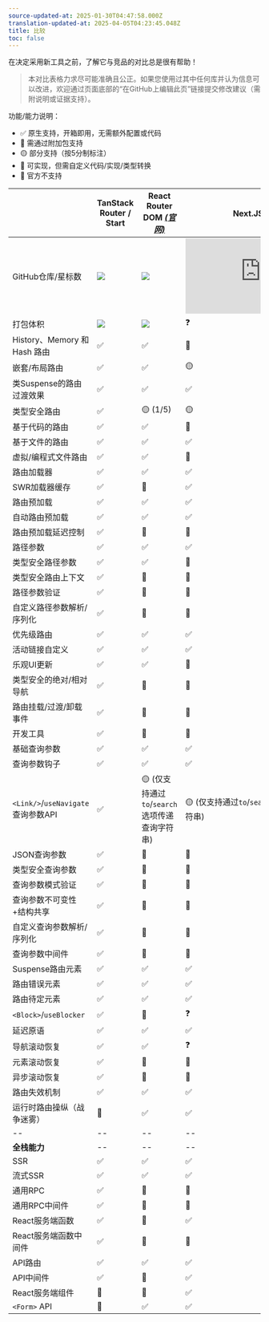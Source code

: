 ```yaml
---
source-updated-at: 2025-01-30T04:47:58.000Z
translation-updated-at: 2025-04-05T04:23:45.048Z
title: 比较
toc: false
---
```


在决定采用新工具之前，了解它与竞品的对比总是很有帮助！

> 本对比表格力求尽可能准确且公正。如果您使用过其中任何库并认为信息可以改进，欢迎通过页面底部的“在GitHub上编辑此页”链接提交修改建议（需附说明或证据支持）。

功能/能力说明：

- ✅ 原生支持，开箱即用，无需额外配置或代码
- 🔵 需通过附加包支持
- 🟡 部分支持（按5分制标注）
- 🔶 可实现，但需自定义代码/实现/类型转换
- 🛑 官方不支持

|                                     | TanStack Router / Start                          | React Router DOM [_(官网)_][router]            | Next.JS [_(官网)_][nextjs]                     |
| ----------------------------------- | ------------------------------------------------ | ---------------------------------------------- | ---------------------------------------------- |
| GitHub仓库/星标数                   | [![][stars-tanstack-router]][gh-tanstack-router] | [![][stars-router]][gh-router]                 | [![][stars-nextjs]][gh-nextjs]                 |
| 打包体积                            | [![][bp-tanstack-router]][bpl-tanstack-router]   | [![][bp-router]][bpl-router]                   | ❓                                             |
| History、Memory 和 Hash 路由        | ✅                                               | ✅                                             | 🛑                                             |
| 嵌套/布局路由                       | ✅                                               | ✅                                             | 🟡                                             |
| 类Suspense的路由过渡效果            | ✅                                               | ✅                                             | ✅                                             |
| 类型安全路由                        | ✅                                               | 🟡 (1/5)                                       | 🟡                                             |
| 基于代码的路由                      | ✅                                               | ✅                                             | 🛑                                             |
| 基于文件的路由                      | ✅                                               | ✅                                             | ✅                                             |
| 虚拟/编程式文件路由                 | ✅                                               | ✅                                             | 🛑                                             |
| 路由加载器                          | ✅                                               | ✅                                             | ✅                                             |
| SWR加载器缓存                       | ✅                                               | 🛑                                             | ✅                                             |
| 路由预加载                          | ✅                                               | ✅                                             | ✅                                             |
| 自动路由预加载                      | ✅                                               | ✅                                             | ✅                                             |
| 路由预加载延迟控制                  | ✅                                               | 🔶                                             | 🛑                                             |
| 路径参数                            | ✅                                               | ✅                                             | ✅                                             |
| 类型安全路径参数                    | ✅                                               | ✅                                             | 🛑                                             |
| 类型安全路由上下文                  | ✅                                               | 🛑                                             | 🛑                                             |
| 路径参数验证                        | ✅                                               | 🛑                                             | 🛑                                             |
| 自定义路径参数解析/序列化           | ✅                                               | 🛑                                             | 🛑                                             |
| 优先级路由                          | ✅                                               | ✅                                             | ✅                                             |
| 活动链接自定义                      | ✅                                               | ✅                                             | ✅                                             |
| 乐观UI更新                          | ✅                                               | ✅                                             | 🔶                                             |
| 类型安全的绝对/相对导航             | ✅                                               | 🛑                                             | 🛑                                             |
| 路由挂载/过渡/卸载事件              | ✅                                               | 🛑                                             | 🛑                                             |
| 开发工具                            | ✅                                               | 🛑                                             | 🛑                                             |
| 基础查询参数                        | ✅                                               | ✅                                             | ✅                                             |
| 查询参数钩子                        | ✅                                               | ✅                                             | ✅                                             |
| `<Link/>`/`useNavigate` 查询参数API | ✅                                               | 🟡 (仅支持通过`to`/`search`选项传递查询字符串) | 🟡 (仅支持通过`to`/`search`选项传递查询字符串) |
| JSON查询参数                        | ✅                                               | 🔶                                             | 🔶                                             |
| 类型安全查询参数                    | ✅                                               | 🛑                                             | 🛑                                             |
| 查询参数模式验证                    | ✅                                               | 🛑                                             | 🛑                                             |
| 查询参数不可变性+结构共享           | ✅                                               | 🔶                                             | 🛑                                             |
| 自定义查询参数解析/序列化           | ✅                                               | 🔶                                             | 🛑                                             |
| 查询参数中间件                      | ✅                                               | 🛑                                             | 🛑                                             |
| Suspense路由元素                    | ✅                                               | ✅                                             | ✅                                             |
| 路由错误元素                        | ✅                                               | ✅                                             | ✅                                             |
| 路由待定元素                        | ✅                                               | ✅                                             | ✅                                             |
| `<Block>`/`useBlocker`              | ✅                                               | 🔶                                             | ❓                                             |
| 延迟原语                            | ✅                                               | ✅                                             | ✅                                             |
| 导航滚动恢复                        | ✅                                               | ✅                                             | ❓                                             |
| 元素滚动恢复                        | ✅                                               | 🛑                                             | 🛑                                             |
| 异步滚动恢复                        | ✅                                               | 🛑                                             | 🛑                                             |
| 路由失效机制                        | ✅                                               | ✅                                             | ✅                                             |
| 运行时路由操纵（战争迷雾）          | 🛑                                               | ✅                                             | ✅                                             |
| --                                  | --                                               | --                                             | --                                             |
| **全栈能力**                        | --                                               | --                                             | --                                             |
| SSR                                 | ✅                                               | ✅                                             | ✅                                             |
| 流式SSR                             | ✅                                               | ✅                                             | ✅                                             |
| 通用RPC                             | ✅                                               | 🛑                                             | 🛑                                             |
| 通用RPC中间件                       | ✅                                               | 🛑                                             | 🛑                                             |
| React服务端函数                     | ✅                                               | 🛑                                             | ✅                                             |
| React服务端函数中间件               | ✅                                               | 🛑                                             | 🛑                                             |
| API路由                             | ✅                                               | ✅                                             | ✅                                             |
| API中间件                           | ✅                                               | 🛑                                             | ✅                                             |
| React服务端组件                     | 🛑                                               | 🛑                                             | ✅                                             |
| `<Form>` API                        | 🛑                                               | ✅                                             | ✅                                             |

[bp-tanstack-router]: https://badgen.net/bundlephobia/minzip/@tanstack/react-router
[bpl-tanstack-router]: https://bundlephobia.com/result?p=@tanstack/react-router
[gh-tanstack-router]: https://github.com/tanstack/router
[stars-tanstack-router]: https://img.shields.io/github/stars/tanstack/router?label=%F0%9F%8C%9F
[_]: _
[router]: https://github.com/remix-run/react-router
[bp-router]: https://badgen.net/bundlephobia/minzip/react-router
[gh-router]: https://github.com/remix-run/react-router
[stars-router]: https://img.shields.io/github/stars/remix-run/react-router?label=%F0%9F%8C%9F
[bpl-router]: https://bundlephobia.com/result?p=react-router
[bpl-history]: https://bundlephobia.com/result?p=history
[_]: _
[nextjs]: https://nextjs.org/docs/routing/introduction
[bp-nextjs]: https://badgen.net/bundlephobia/minzip/next.js?label=All
[gh-nextjs]: https://github.com/vercel/next.js
[stars-nextjs]: https://img.shields.io/github/stars/vercel/next.js?label=%F0%9F%8C%9F
[bpl-nextjs]: https://bundlephobia.com/result?p=next

